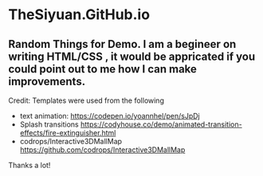 # TheSiyuan.GitHub.io
Random Things for Demo.
I am a begineer on writing HTML/CSS , it would be appricated if you could point out to me how I can make improvements.
----------------------
Credit:
Templates were used from the following
- text animation:
  https://codepen.io/yoannhel/pen/sJpDj
- Splash transitions
  https://codyhouse.co/demo/animated-transition-effects/fire-extinguisher.html
- codrops/Interactive3DMallMap
  https://github.com/codrops/Interactive3DMallMap

Thanks a lot!
